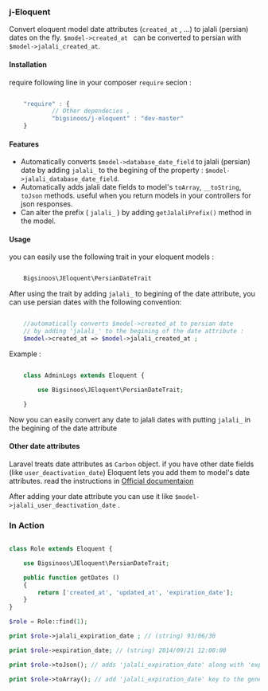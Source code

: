 ### j-Eloquent
Convert eloquent model date attributes (```created_at``` , ...) to jalali (persian) dates on the fly. ```$model->created_at ``` can be converted to persian with ```$model->jalali_created_at```.

#### Installation

require following line in  your composer ```require``` secion : 


```javascript

	"require" : {
			// Other dependecies ,
			"bigsinoos/j-eloquent" : "dev-master"
	}

```


#### Features

- Automatically converts ``` $model->database_date_field ``` to jalali (persian) date by adding ```jalali_``` to the begining of the property : ```$model->jalali_database_date_field```.
- Automatically adds jalali date fields to model's ```toArray```, ```__toString```, ```toJson``` methods. useful when you return models in your controllers for json responses.
- Can alter the prefix ( ```jalali_``` ) by adding ```getJalaliPrefix()``` method in the model.


#### Usage

you can easily use the following trait in your eloquent models :

```php

	Bigsinoos\JEloquent\PersianDateTrait

``` 

After using the trait by adding ```jalali_``` to begining of the date attribute, you can use persian dates with the following convention:

```php

	//automatically converts $model->created_at to persian date
	// by adding 'jalali_' to the begining of the date attribute :
	$model->created_at => $model->jalali_created_at ;

```

Example :


```php

	class AdminLogs extends Eloquent {

		use Bigsinoos\JEloquent\PersianDateTrait;

	}


```

Now you can easily convert any date to jalali dates with putting ```jalali_``` in the begining of the date attribute


#### Other date attributes

Laravel treats date attributes as ```Carbon``` object. if you have other date fields (like ```user_deactivation_date```) Eloquent lets you add them to model's date attributes. read the instructions in [Official documentaion](http://laravel.com/docs/eloquent#date-mutators)

After adding your date attribute you can use it like ```$model->jalali_user_deactivation_date``` .


### In Action


```php

class Role extends Eloquent {

	use Bigsinoos\JEloquent\PersianDateTrait;

	public function getDates ()
	{
		return ['created_at', 'updated_at', 'expiration_date'];
	}
}

$role = Role::find(1);

print $role->jalali_expiration_date ; // (string) 93/06/30

print $role->expiration_date; // (string) 2014/09/21 12:00:00

print $role->toJson(); // adds 'jalali_expiration_date' along with 'expiration_date'

print $role->toArray(); // add 'jalali_expiration_date' key to the generated array through magic methods.

```